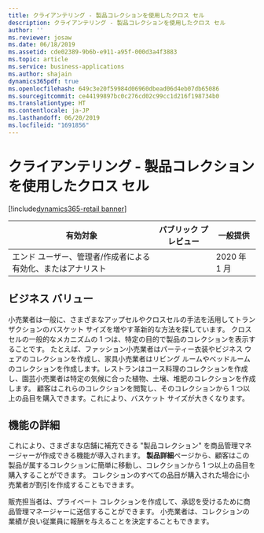 ```yaml
---
title: クライアンテリング - 製品コレクションを使用したクロス セル
description: クライアンテリング - 製品コレクションを使用したクロス セル
author: ''
ms.reviewer: josaw
ms.date: 06/18/2019
ms.assetid: cde02389-9b6b-e911-a95f-000d3a4f3883
ms.topic: article
ms.service: business-applications
ms.author: shajain
dynamics365pdf: true
ms.openlocfilehash: 649c3e20f59984d06960dbead06d4eb07db65086
ms.sourcegitcommit: ce44199897bc0c276cd02c99cc1d216f198734b0
ms.translationtype: HT
ms.contentlocale: ja-JP
ms.lasthandoff: 06/20/2019
ms.locfileid: "1691856"
---
```

# <a name="clienteling---cross-sell-using-product-collections"></a>クライアンテリング - 製品コレクションを使用したクロス セル
[!include[dynamics365-retail banner](../includes/dynamics365-retail.md)]

| 有効対象    |  パブリック プレビュー | 一般提供 | 
| ---------- | ---------- |---------- |
|エンド ユーザー、管理者/作成者による有効化、またはアナリスト|| 2020 年 1 月|


## <a name="business-value"></a>ビジネス バリュー
<!-- bv start -->
小売業者は一般に、さまざまなアップセルやクロスセルの手法を活用してトランザクションのバスケット サイズを増やす革新的な方法を探しています。 クロスセルの一般的なメカニズムの 1 つは、特定の目的で製品のコレクションを表示することです。 たとえば、ファッション小売業者はパーティー衣装やビジネス ウェアのコレクションを作成し、家具小売業者はリビング ルームやベッドルームのコレクションを作成します。レストランはコース料理のコレクションを作成し、園芸小売業者は特定の気候に合った植物、土壌、堆肥のコレクションを作成します。 顧客はこれらのコレクションを閲覧し、そのコレクションから 1 つ以上の品目を購入できます。これにより、バスケット サイズが大きくなります。
<!-- bv end -->



## <a name="feature-details"></a>機能の詳細
<!--feature detail start -->
これにより、さまざまな店舗に補充できる "製品コレクション" を商品管理マネージャーが作成できる機能が導入されます。 **製品詳細**ページから、顧客はこの製品が属するコレクションに簡単に移動し、コレクションから 1 つ以上の品目を購入することができます。 コレクションのすべての品目が購入された場合に小売業者が割引を作成することもできます。

販売担当者は、プライベート コレクションを作成して、承認を受けるために商品管理マネージャーに送信することができます。 小売業者は、コレクションの業績が良い従業員に報酬を与えることを決定することもできます。
<!--feature detail end -->










